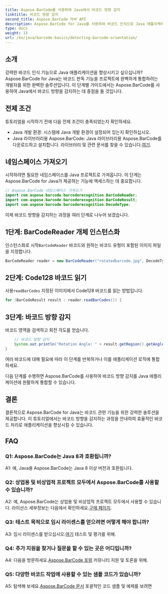 ```yaml
---
title: Aspose.BarCode를 사용하여 Java에서 바코드 방향 감지
linktitle: 바코드 방향 감지
second_title: Aspose.BarCode 자바 API
description: Aspose.BarCode for Java를 사용하여 바코드 인식으로 Java 애플리케이션을 강화하세요. 바코드 방향을 쉽게 감지하려면 단계별 가이드를 따르세요.
type: docs
weight: 13
url: /ko/java/barcode-basics/detecting-barcode-orientation/
---
```

## 소개

강력한 바코드 인식 기능으로 Java 애플리케이션을 향상시키고 싶으십니까? Aspose.BarCode for Java는 바코드 판독 기능을 프로젝트에 완벽하게 통합하려는 개발자를 위한 완벽한 솔루션입니다. 이 단계별 가이드에서는 Aspose.BarCode를 사용하여 Java에서 바코드 방향을 감지하는 데 중점을 둘 것입니다.

## 전제 조건

튜토리얼을 시작하기 전에 다음 전제 조건이 충족되었는지 확인하세요.

- Java 개발 환경: 시스템에 Java 개발 환경이 설정되어 있는지 확인하십시오.
-  Java 라이브러리용 Aspose.BarCode: Java 라이브러리용 Aspose.BarCode를 다운로드하고 설치합니다. 라이브러리 및 관련 문서를 찾을 수 있습니다.[여기](https://releases.aspose.com/barcode/java/).

## 네임스페이스 가져오기

시작하려면 필요한 네임스페이스를 Java 프로젝트로 가져옵니다. 이 단계는 Aspose.BarCode for Java가 제공하는 기능에 액세스하는 데 중요합니다.

```java
// Aspose.BarCode 네임스페이스 가져오기
import com.aspose.barcode.barcoderecognition.BarCodeReader;
import com.aspose.barcode.barcoderecognition.BarCodeResult;
import com.aspose.barcode.barcoderecognition.DecodeType;
```

이제 바코드 방향을 감지하는 과정을 여러 단계로 나누어 보겠습니다.

## 1단계: BarCodeReader 개체 인스턴스화

 인스턴스화로 시작`BarCodeReader` 바코드와 원하는 바코드 유형이 포함된 이미지 파일을 지정합니다.

```java
BarCodeReader reader = new BarCodeReader("rotatedbarcode.jpg", DecodeType.CODE_128);
```

## 2단계: Code128 바코드 읽기

 사용`readBarCodes` 지정된 이미지에서 Code128 바코드를 읽는 방법입니다.

```java
for (BarCodeResult result : reader.readBarCodes()) {
```

## 3단계: 바코드 방향 감지

바코드 영역을 검색하고 회전 각도를 얻습니다.

```java
    // 바코드 방향 감지
    System.out.println("Rotation Angle: " + result.getRegion().getAngle());
}
```

여러 바코드에 대해 필요에 따라 이 단계를 반복하거나 이를 애플리케이션 로직에 통합하세요.

다음 단계를 수행하면 Aspose.BarCode를 사용하여 바코드 방향 감지를 Java 애플리케이션에 원활하게 통합할 수 있습니다.

## 결론

결론적으로 Aspose.BarCode for Java는 바코드 관련 기능을 위한 강력한 솔루션을 제공합니다. 이 튜토리얼에서는 바코드 방향을 감지하는 과정을 안내하여 효율적인 바코드 처리로 애플리케이션을 향상시킬 수 있습니다.

## FAQ

### Q1: Aspose.BarCode는 Java 8과 호환됩니까?

A1: 예, Java용 Aspose.BarCode는 Java 8 이상 버전과 호환됩니다.

### Q2: 상업용 및 비상업적 프로젝트 모두에서 Aspose.BarCode를 사용할 수 있습니까?

 A2: 예, Aspose.BarCode는 상업용 및 비상업적 프로젝트 모두에서 사용할 수 있습니다. 라이선스 세부정보는 다음에서 확인하세요.[구매 페이지](https://purchase.aspose.com/buy).

### Q3: 테스트 목적으로 임시 라이센스를 얻으려면 어떻게 해야 합니까?

 A3: 임시 라이센스를 받으십시오.[여기](https://purchase.aspose.com/temporary-license/) 테스트 및 평가를 위해.

### Q4: 추가 지원을 찾거나 질문을 할 수 있는 곳은 어디입니까?

 A4: 다음을 방문하세요.[Aspose.BarCode 포럼](https://forum.aspose.com/c/barcode/13) 커뮤니티 지원 및 토론을 위해.

### Q5: 다양한 바코드 작업에 사용할 수 있는 샘플 코드가 있습니까?

 A5: 탐색해 보세요.[Aspose.BarCode 문서](https://reference.aspose.com/barcode/java/) 포괄적인 코드 샘플 및 예제를 보려면
